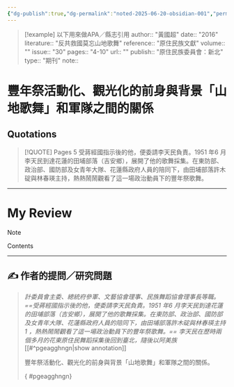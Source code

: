 ```yaml
---
{"dg-publish":true,"dg-permalink":"noted-2025-06-20-obsidian-001","permalink":"/noted-2025-06-20-obsidian-001/","title":"豐年祭活動化、觀光化的前身與背景「山地歌舞」和軍隊之間的關係","tags":["花蓮縣志"],"noteIcon":"3","created":"2025-05-12T17:51:25.000+08:00","updated":"2025-06-20T12:03:08.355+08:00"}
---
```




> [!example] 以下用來做APA／縣志引用
> 	author:: "黃國超"
> 	date:: "2016"
> 	literature:: "反共救國莫忘山地歌舞"
> 	reference:: "原住民族文獻"
> 		volume:: ""
> 		issue:: "30"
> 		pages:: "4-10"
> 	url:: ""
> 		publish:: "原住民族委員會：新北"
> 	type:: "期刊"	
> 		note:: 






# 豐年祭活動化、觀光化的前身與背景「山地歌舞」和軍隊之間的關係


## Quotations

> [!QUOTE] Pages  5
> 受蔣經國指示後的他，便委請李天民負責。1951 年6 月李天民到達花蓮的田埔部落（吉安鄉），展開了他的歌舞採集。在東防部、政治部、國防部及女青年大隊、花蓮縣政府人員的陪同下，由田埔部落許木碇與林春瑛主持，熱熱鬧鬧觀看了這一場政治動員下的豐年祭歌舞。


---

# My Review



> [!NOTE] 
> Contents

---

## ✍️ 作者的提問／研究問題


>
>*計委員會主委、總統府參軍、文藝協會理事、民族舞蹈協會理事長等職。 ==受蔣經國指示後的他，便委請李天民負責。1951 年6 月李天民到達花蓮的田埔部落（吉安鄉），展開了他的歌舞採集。在東防部、政治部、國防部及女青年大隊、花蓮縣政府人員的陪同下，由田埔部落許木碇與林春瑛主持1 ，熱熱鬧鬧觀看了這一場政治動員下的豐年祭歌舞。== 李天民在歷時兩個多月的花東原住民舞蹈採集後回到臺北，隨後以阿美族*
>[[#^pgeagghngn|show annotation]]
>
>豐年祭活動化、觀光化的前身與背景「山地歌舞」和軍隊之間的關係。
>
>{ #pgeagghngn}












